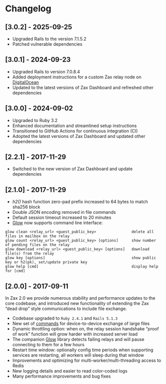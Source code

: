 # Changelog

## [3.0.2] - 2025-09-25

- Upgraded Rails to the version 7.1.5.2
- Patched vulnerable dependencies

## [3.0.1] - 2024-09-23

- Upgraded Rails to version 7.0.8.4
- Added deployment instructions for a custom Zax relay node on [DigitalOcean](https://www.digitalocean.com)
- Updated to the latest versions of Zax Dashboard and refreshed other dependencies

## [3.0.0] - 2024-09-02

- Upgraded to Ruby 3.2
- Enhanced documentation and streamlined setup instructions
- Transitioned to GitHub Actions for continuous integration (CI)
- Adopted the latest versions of Zax Dashboard and updated other dependencies

## [2.2.1] - 2017-11-29

- Switched to the new version of Zax Dashboard and update dependencies

## [2.1.0] - 2017-11-29

- *h2()* hash function zero-pad prefix increased to 64 bytes to match sha256 block
- Double JSON encoding removed in file commands
- Default session timeout increased to 20 minutes
- [Glow](https://github.com/vault12/glow) now supports command line interface:

```
glow clean <relay_url> <guest_public_key>                delete all files in mailbox on the relay
glow count <relay_url> <guest_public_key> [options]      show number of pending files on the relay
glow download <relay_url> <guest_public_key> [options]   download file(s) from the relay
glow key [options]                                       show public key or h2(pk), set/update private key
glow help [cmd]                                          display help for [cmd]
```

## [2.0.0] - 2017-09-11

In Zax 2.0 we provide numerous stability and performance updates to the core codebase, and introduced new functionality of extending the Zax “dead drop” style communications to include file exchange.

- Codebase upgraded to `Ruby 2.4.1` and `Rails 5.1.3`
- New set of [commands](https://github.com/vault12/zax/wiki/Zax-2.0-File-Commands) for device-to-device exchange of large files
- Dynamic throttling option: when on, the relay session handshake “proof of work” function will grow harder with increased server load
- The companion [Glow](https://github.com/vault12/glow) library detects failing relays and will pause connecting to them for a few hours
- Restart time window: optionally config time periods when supporting services are restarting, all workers will sleep during that window
- Improvements and optimizing for multi-worker/multi-threading access to Redis
- New logging details and easier to read color-coded logs
- Many performance improvements and bug fixes